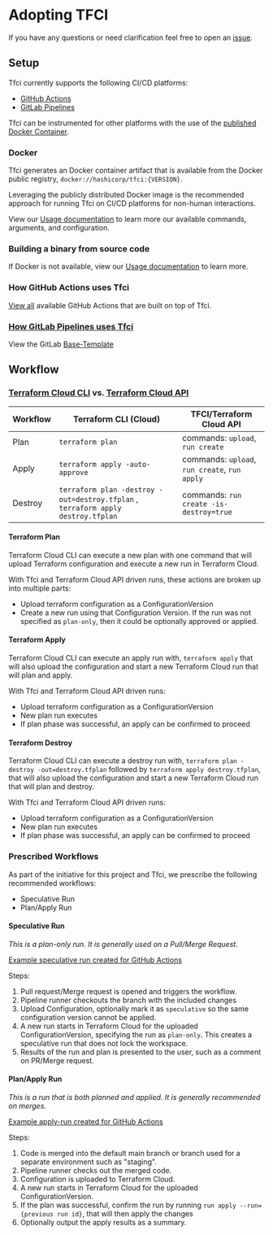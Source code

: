 # Adopting TFCI

If you have any questions or need clarification feel free to open an [issue](https://github.com/hashicorp/tfc-workflows-tooling/issues).

## Setup

Tfci currently supports the following CI/CD platforms:
* [GitHub Actions](https://docs.github.com/en/actions)
* [GitLab Pipelines](https://docs.gitlab.com/ee/ci/pipelines/)

Tfci can be instrumented for other platforms with the use of the [published Docker Container](https://hub.docker.com/r/hashicorp/tfci).

### Docker

Tfci generates an Docker container artifact that is available from the Docker public registry, `docker://hashicorp/tfci:{VERSION}`.

Leveraging the publicly distributed Docker image is the recommended approach for running Tfci on CI/CD platforms for non-human interactions.

View our [Usage documentation](./USAGE.md) to learn more our available commands, arguments, and configuration.

### Building a binary from source code

If Docker is not available, view our [Usage documentation](./USAGE.md#generating-a-binary-from-source) to learn more.

### How GitHub Actions uses Tfci

[View all](https://github.com/hashicorp/tfc-workflows-github/tree/main/actions) available GitHub Actions that are built on top of Tfci.

### [How GitLab Pipelines uses Tfci](https://github.com/hashicorp/tfc-workflows-gitlab)

View the GitLab [Base-Template](https://github.com/hashicorp/tfc-workflows-gitlab/blob/main/Base.gitlab-ci.yml)

## Workflow

### [Terraform Cloud CLI](https://developer.hashicorp.com/terraform/cloud-docs/run/cli) vs. [Terraform Cloud API](https://developer.hashicorp.com/terraform/cloud-docs/run/api)

| Workflow   |    Terraform CLI (Cloud)            |  TFCI/Terraform Cloud API                      |
|------------|-------------------------------------|------------------------------------------------|
| Plan       |  `terraform plan`                   |  commands: `upload`, `run create`              |
| Apply      |  `terraform apply -auto-approve`    |  commands: `upload`,  `run create`, `run apply`|
| Destroy    |  `terraform plan -destroy -out=destroy.tfplan` , `terraform apply destroy.tfplan`| commands: `run create -is-destroy=true` |

#### Terraform Plan

Terraform Cloud CLI can execute a new plan with one command that will upload Terraform configuration and execute a new run in Terraform Cloud.

With Tfci and Terraform Cloud API driven runs, these actions are broken up into multiple parts:
- Upload terraform configuration as a ConfigurationVersion
- Create a new run using that Configuration Version. If the run was not specified as `plan-only`, then it could be optionally approved or applied.

#### Terraform Apply

Terraform Cloud CLI can execute an apply run with, `terraform apply` that will also upload the configuration and start a new Terraform Cloud run that will plan and apply.

With Tfci and Terraform Cloud API driven runs:
- Upload terraform configuration as a ConfigurationVersion
- New plan run executes
- If plan phase was successful, an apply can be confirmed to proceed

#### Terraform Destroy

Terraform Cloud CLI can execute a destroy run with, `terraform plan -destroy -out=destroy.tfplan` followed by `terraform apply destroy.tfplan`, that will also upload the configuration and start a new Terraform Cloud run that will plan and destroy.

With Tfci and Terraform Cloud API driven runs:
- Upload terraform configuration as a ConfigurationVersion
- New plan run executes
- If plan phase was successful, an apply can be confirmed to proceed

### Prescribed Workflows

As part of the initiative for this project and Tfci, we prescribe the following recommended workflows:
* Speculative Run
* Plan/Apply Run

#### Speculative Run

*This is a plan-only run. It is generally used on a Pull/Merge Request.*

[Example speculative run created for GitHub Actions](https://github.com/hashicorp/tfc-workflows-github/blob/main/workflow-templates/terraform-cloud.speculative-run.workflow.yml)

Steps:
1. Pull request/Merge request is opened and triggers the workflow.
1. Pipeline runner checkouts the branch with the included changes
1. Upload Configuration, optionally mark it as `speculative` so the same configuration version cannot be applied.
1. A new run starts in Terraform Cloud for the uploaded ConfigurationVersion, specifying the run as `plan-only`. This creates a speculative run that does not lock the workspace.
1. Results of the run and plan is presented to the user, such as a comment on PR/Merge request.


#### Plan/Apply Run

*This is a run that is both planned and applied. It is generally recommended on merges.*

[Example apply-run created for GitHub Actions](https://github.com/hashicorp/tfc-workflows-github/blob/main/workflow-templates/terraform-cloud.apply-run.workflow.yml)

Steps:
1. Code is merged into the default main branch or branch used for a separate environment such as "staging".
1. Pipeline runner checks out the merged code.
1. Configuration is uploaded to Terraform Cloud.
1. A new run starts in Terraform Cloud for the uploaded ConfigurationVersion.
1. If the plan was successful, confirm the run by running `run apply --run={previous run id}`, that will then apply the changes
1. Optionally output the apply results as a summary.
